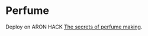 # Perfume


Deploy on ARON HACK [The secrets of perfume making](https://aronhack.com/zh/the-secrets-of-perfume-making-zh/).
